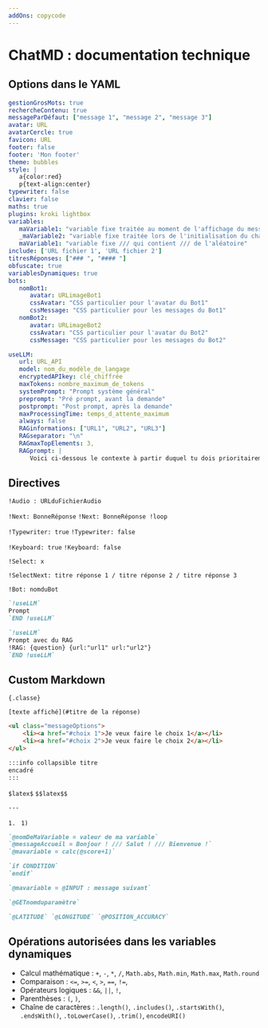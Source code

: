 ```yaml
---
addOns: copycode
---
```


# ChatMD : documentation technique

## Options dans le YAML

```yaml
gestionGrosMots: true
rechercheContenu: true
messageParDéfaut: ["message 1", "message 2", "message 3"]
avatar: URL
avatarCercle: true
favicon: URL
footer: false
footer: 'Mon footer'
theme: bubbles
style: |
   a{color:red}
   p{text-align:center}
typewriter: false
clavier: false
maths: true
plugins: kroki lightbox
variables:
   maVariable1: "variable fixe traitée au moment de l'affichage du message" 
   _maVariable2: "variable fixe traitée lors de l'initialisation du chatbot"
   maVariable1: "variable fixe /// qui contient /// de l'aléatoire"
include: ['URL fichier 1', 'URL fichier 2']
titresRéponses: ["### ", "#### "]
obfuscate: true
variablesDynamiques: true
bots:
   nomBot1:
      avatar: URLimageBot1
      cssAvatar: "CSS particulier pour l'avatar du Bot1"
      cssMessage: "CSS particulier pour les messages du Bot1"
   nomBot2:
      avatar: URLimageBot2
      cssAvatar: "CSS particulier pour l'avatar du Bot2"
      cssMessage: "CSS particulier pour les messages du Bot2"
```

```yaml
useLLM:
   url: URL_API
   model: nom_du_modèle_de_langage
   encryptedAPIkey: clé_chiffrée
   maxTokens: nombre_maximum_de_tokens
   systemPrompt: "Prompt système général"
   preprompt: "Pré prompt, avant la demande"
   postprompt: "Post prompt, après la demande"
   maxProcessingTime: temps_d_attente_maximum
   always: false
   RAGinformations: ["URL1", "URL2", "URL3"]
   RAGseparator: "\n"
   RAGmaxTopElements: 3,
   RAGprompt: |
      Voici ci-dessous le contexte à partir duquel tu dois prioritairement partir pour construire ta réponse, tu dois sélectionner dans ce contexte l'information qui est en lien avec la question et ne pas parler du reste. Si l'information n'est pas dans le contexte, indique-le et essaie de répondre malgré tout."
```

## Directives

`!Audio : URLduFichierAudio`

`!Next: BonneRéponse`
`!Next: BonneRéponse !loop`

`!Typewriter: true`
`!Typewriter: false`

`!Keyboard: true`
`!Keyboard: false`

`!Select: x`

`!SelectNext: titre réponse 1 / titre réponse 2 / titre réponse 3`

`!Bot: nomduBot`

```markdown
`!useLLM`
Prompt
`END !useLLM`
```

```markdown
`!useLLM`
Prompt avec du RAG
!RAG: {question} {url:"url1" url:"url2"}
`END !useLLM`
```

## Custom Markdown


`{.classe}`

`[texte affiché](#titre de la réponse)`

```html
<ul class="messageOptions">
    <li><a href="#choix 1">Je veux faire le choix 1</a></li>
    <li><a href="#choix 2">Je veux faire le choix 2</a></li>
</ul>
```

```markdown
:::info collapsible titre
encadré
:::
```

`$latex$` `$$latex$$`

`---`

`1. `
`1) `


```markdown
`@nomDeMaVariable = valeur de ma variable`
`@messageAccueil = Bonjour ! /// Salut ! /// Bienvenue !`
`@mavariable = calc(@score+1)`

`if CONDITION`
`endif`

`@mavariable = @INPUT : message suivant`

`@GETnomduparamètre`

`@LATITUDE` `@LONGITUDE` `@POSITION_ACCURACY`
```

## Opérations autorisées dans les variables dynamiques

-   Calcul mathématique : `+`, `-`, `*`, `/`, `Math.abs`, `Math.min`, `Math.max`, `Math.round`
-   Comparaison : `<=`, `>=`, `<`, `>`, `==`, `!=`,
-   Opérateurs logiques : `&&`, `||`, `!`,
-   Parenthèses : `(`, `)`,
-   Chaîne de caractères : `.length()`, `.includes()`, `.startsWith()`, `.endsWith()`, `.toLowerCase()`, `.trim()`, `encodeURI()`
